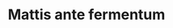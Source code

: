 ---
title: Mattis ante fermentum
tagline: Nunc blandit nisi ligula magna sodales lectus elementum non. Integer id venenatis velit.
imageFull: images/fulls/10.jpg
imageThumb: images/thumbs/10.jpg
---